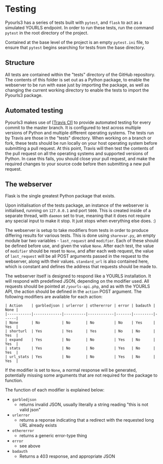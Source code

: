 # Testing

Pyourls3 has a series of tests built with `pytest`, and `flask` to act as a simulated YOURLS endpoint. In order to run
these tests, run the command `pytest` in the root directory of the project.

Contained at the base level of the project is an empty `pytest.ini` file, to ensure that `pytest` begins searching for
tests from the base directory.

## **Structure**

All tests are contained within the "tests" directory of the GitHub repository. The contents of this folder is set out as
a Python package, to enable the webserver to be run with ease just by importing the package, as well as changing the current
working directory to enable the tests to import the Pyourls3 package.

## **Automated testing**

Pyourls3 makes use of [[Travis CI]](https://www.travis-ci.com) to provide automated testing for every commit to the master
branch. It is configured to test across multiple versions of Python and multiple different operating systems. The tests run
by Travis are those in the "tests" directory. When working on a branch or fork, these tests should be run locally on your
host operating system before submitting a pull request. At this point, Travis will then test the contents of the pull request
on all the operating systems and supported versions of Python. In case this fails, you should close your pull request, 
and make the required changes to your source code before then submitting a new pull request.

## **The webserver**

Flask is the single greatest Python package that exists.

Upon initialisation of the tests package, an instance of the webserver is initialised, running on `127.0.0.1` and port
`5000`. This is created inside of a separate thread, with `daemon` set to true, meaning that it does not require any special
input to make it stop. It just stops when everything else does. :)

The webserver is setup to take modifiers from tests in order to produce differing results for various tests. This is done
using `sharevar.py`, an empty module bar two variables - `last_request` and `modifier`. Each of these should be defined 
before use, and given the value `None`. After each test, the value of `modifier` should be reset to `None`, and after
each web request, the value of `last_request` will be all POST arguments passed in the request to the webserver, along
with their values. `standard_url` is also contained here, which is constant and defines the address that requests should
be made to.

The webserver itself is designed to respond like a YOURLS installation. It will respond with predefined JSON, depending 
on the modifier used. All requests should be pointed at `/yourls-api.php`, and as with the YOURLS API, the action should
be defined in the `action` POST argument. The following modifiers are available for each action:

    | Action    | garbledjson | urlerror | othererror | error | badauth | None |
    |-----------|-------------|----------|------------|-------|---------|------|
    | None      | No          | No       | No         | No    | Yes     | Yes  |
    | shorturl  | Yes         | Yes      | Yes        | No    | No      | Yes  |
    | expand    | Yes         | No       | No         | Yes   | No      | Yes  |
    | stats     | Yes         | No       | No         | Yes   | No      | Yes  |
    | url_stats | Yes         | No       | No         | Yes   | No      | Yes  |

If the modifier is set to `None`, a normal response will be generated, potentially missing some arguments that are not
required for the package to function.

The function of each modifier is explained below:

* `garbledjson`
    * returns invalid JSON, usually literally a string reading "this is not valid json"
* `urlerror`
    * returns a reponse indicating that a redirect with the requested long URL already exists
* `othererror`
    * returns a generic error-type thing
* `error`
    * see above
* `badauth`
    * Returns a 403 response, and appropriate JSON